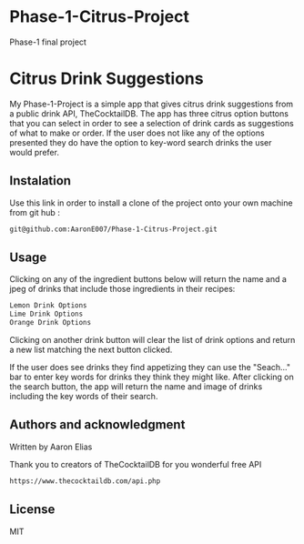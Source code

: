 # Phase-1-Citrus-Project
Phase-1 final project

# Citrus Drink Suggestions

My Phase-1-Project is a simple app that gives citrus drink suggestions from a public drink API, TheCocktailDB. The app has three citrus option buttons that you can select in order to see a selection of drink cards as suggestions of what to make or order. 
If the user does not like any of the options presented they do have the option to key-word search drinks the user would prefer. 

## Instalation

Use this link in order to install a clone of the project onto your own machine from git hub : 
```bash
git@github.com:AaronE007/Phase-1-Citrus-Project.git
```
## Usage

Clicking on any of the ingredient buttons below will return the name and a jpeg of drinks that include those ingredients in their recipes: 

```bash
Lemon Drink Options
Lime Drink Options
Orange Drink Options
```
Clicking on another drink button will clear the list of drink options and return a new list matching the next button clicked. 

If the user does see drinks they find appetizing they can use the "Seach..." bar to enter key words for drinks they think they might like. After clicking on the search button, the app will return the name and image of drinks including the key words of their search.  

## Authors and acknowledgment

Written by Aaron Elias

Thank you to creators of TheCocktailDB for you wonderful free API

```bash
https://www.thecocktaildb.com/api.php
```

## License
MIT

